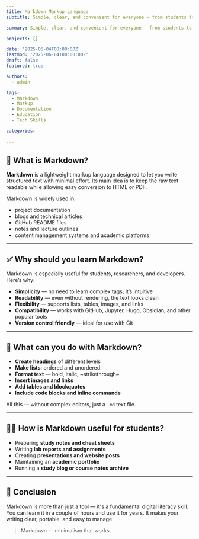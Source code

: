 ```yaml
---
title: Markdown Markup Language
subtitle: Simple, clear, and convenient for everyone — from students to developers

summary: Simple, clear, and convenient for everyone — from students to developers

projects: []

date: '2025-06-04T00:00:00Z'
lastmod: '2025-06-04T00:00:00Z'
draft: false
featured: true

authors:
  - admin

tags:
  - Markdown
  - Markup
  - Documentation
  - Education
  - Tech Skills

categories:
  
---
```


## 📝 What is Markdown?

**Markdown** is a lightweight markup language designed to let you write structured text with minimal effort. Its main idea is to keep the raw text readable while allowing easy conversion to HTML or PDF.

Markdown is widely used in:

- project documentation  
- blogs and technical articles  
- GitHub README files  
- notes and lecture outlines  
- content management systems and academic platforms  

---

## ✅ Why should you learn Markdown?

Markdown is especially useful for students, researchers, and developers. Here’s why:

- **Simplicity** — no need to learn complex tags; it’s intuitive  
- **Readability** — even without rendering, the text looks clean  
- **Flexibility** — supports lists, tables, images, and links  
- **Compatibility** — works with GitHub, Jupyter, Hugo, Obsidian, and other popular tools  
- **Version control friendly** — ideal for use with Git  

---

## 🔧 What can you do with Markdown?

- **Create headings** of different levels  
- **Make lists**: ordered and unordered  
- **Format text** — bold, italic, ~strikethrough~  
- **Insert images and links**  
- **Add tables and blockquotes**  
- **Include code blocks and inline commands**  

All this — without complex editors, just a `.md` text file.

---

## 👨‍🎓 How is Markdown useful for students?

- Preparing **study notes and cheat sheets**  
- Writing **lab reports and assignments**  
- Creating **presentations and website posts**  
- Maintaining an **academic portfolio**  
- Running a **study blog or course notes archive**

---

## 🚀 Conclusion

Markdown is more than just a tool — it's a fundamental digital literacy skill. You can learn it in a couple of hours and use it for years. It makes your writing clear, portable, and easy to manage.

> Markdown — minimalism that works.

